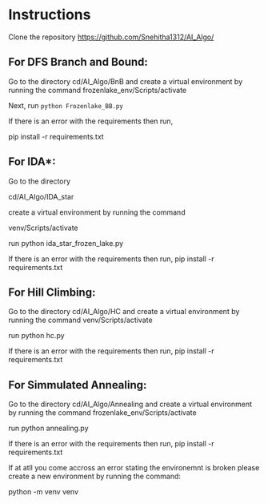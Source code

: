# Instructions

Clone the repository https://github.com/Snehitha1312/AI_Algo/

## For DFS Branch and Bound:

Go to the directory cd/AI_Algo/BnB and create a virtual environment by running the command frozenlake_env/Scripts/activate

Next, run ```python Frozenlake_BB.py```

If there is an error with the requirements then run,

pip install -r requirements.txt

## For IDA*:
Go to the directory

cd/AI_Algo/IDA_star

 create a virtual environment by running the command

 venv/Scripts/activate

run python ida_star_frozen_lake.py

If there is an error with the requirements then run,
pip install -r requirements.txt

## For Hill Climbing:

Go to the directory cd/AI_Algo/HC and create a virtual environment by running the command venv/Scripts/activate

run python hc.py

If there is an error with the requirements then run,
pip install -r requirements.txt

## For Simmulated Annealing:

Go to the directory cd/AI_Algo/Annealing and create a virtual environment by running the command frozenlake_env/Scripts/activate

run python annealing.py

If there is an error with the requirements then run,
pip install -r requirements.txt

If at atll you come accross an error stating the environemnt is broken please create a new environment by running the command:

python -m venv venv


